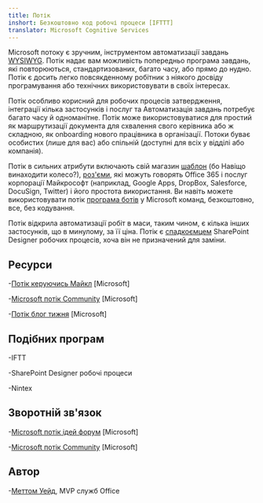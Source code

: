 ```yaml
---
title: Потік
inshort: Безкоштовно код робочі процеси [IFTTT]
translator: Microsoft Cognitive Services
---
```



Microsoft потоку є зручним, інструментом автоматизації завдань [WYSIWYG](https://en.wikipedia.org/wiki/WYSIWYG). Потік надає вам можливість попередньо програма завдань, які повторюються, стандартизованих, багато часу, або прямо до нудно. Потік є досить легко повсякденному робітник з ніякого досвіду програмування або технічних використовувати в своїх інтересах.

Потік особливо корисний для робочих процесів затвердження, інтеграції кілька застосунків і послуг та Автоматизація завдань потребує багато часу й одноманітне. Потік може використовуватися для простий як маршрутизації документа для схвалення свого керівника або ж складною, як onboarding нового працівника в організації. Потоки буває особистих (лише для вас) або спільній (доступні для всіх у відділі або компанія).

Потік в сильних атрибути включають свій магазин [шаблон](https://flow.microsoft.com/en-us/templates/) (бо Навіщо винаходити колесо?), [роз'єми](https://flow.microsoft.com/en-us/connectors/), які можуть говорять Office 365 і послуг корпорації Майкрософт (наприклад, Google Apps, DropBox, Salesforce, DocuSign, Twitter) і його простота використання. Ви навіть можете використовувати потік [програма ботів](https://blog.getbizzy.io/introducing-bizzy-templates-b191b38d2370) у Microsoft команд, безкоштовно, все, без кодування.

Потік відкрила автоматизації робіт в маси, таким чином, є кілька інших застосунків, що в минулому, за її ціна. Потік є [спадкоємцем](https://docs.microsoft.com/en-us/flow/frequently-asked-questions) SharePoint Designer робочих процесів, хоча він не призначений для заміни.

Ресурси
---------

-[Потік керуючись Майкл](https://docs.microsoft.com/en-us/flow/guided-learning/)
    \[Microsoft\]

-[Microsoft потік Community](https://powerusers.microsoft.com/t5/Microsoft-Flow-Community/ct-p/FlowCommunity)
    \[Microsoft\]

-[Потік блог тижня](https://flow.microsoft.com/en-us/blog/category/flow-of-the-week/)
    \[Microsoft\]

Подібних програм
--------------------

-IFTT

-SharePoint Designer робочі процеси

-Nintex

Зворотній зв'язок
--------------------

-[Microsoft потік ідей форум](https://powerusers.microsoft.com/t5/Flow-Ideas/idb-p/FlowIdeas)
    \[Microsoft\]

-[Microsoft потік Community](https://powerusers.microsoft.com/t5/Microsoft-Flow-Community/ct-p/FlowCommunity)
    \[Microsoft\]

Автор
---------

-[Меттом Уейд](https://www.linkedin.com/in/thatmattwade/), MVP служб Office


